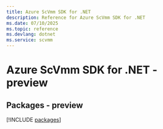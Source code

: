 ```yaml
---
title: Azure ScVmm SDK for .NET
description: Reference for Azure ScVmm SDK for .NET
ms.date: 07/10/2025
ms.topic: reference
ms.devlang: dotnet
ms.service: scvmm
---
```

# Azure ScVmm SDK for .NET - preview
## Packages - preview
[!INCLUDE [packages](scvmm-index.md)]